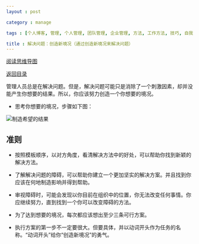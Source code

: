```yaml
---
layout : post

category : manage

tags : [个人博客, 管理, 个人管理, 团队管理, 企业管理, 方法, 工作方法, 技巧, 自我提升]

title : 解决问题：创造新境况（通过创造新境况来解决问题）
---
```


[阅读思维导图](https://www.mindmeister.com/external/drive/do_open?file_id=0B6K98da0px63ZDAwZ21TWEs0LUE)

[返回目录](/manage/2013/04/07/Behind-closed-doors-secrets-of-great-management/)

管理人员总是在解决问题。但是，解决问题可能只是消除了一个刺激因素，却并没能产生你想要的结果。所以，你应该努力创造一个你想要的境况。

- 思考你想要的境况，步骤如下图：

![](http://pic.yupoo.com/bigdreamstudio_v/CRuHIoSr/10Qow.jpg "制造希望的结果")

## 准则

- 按照模板顺序，以对方角度，看清解决方法中的好处，可以帮助你找到新颖的解决方法。

- 了解解决问题的障碍，可以帮助你建立一个更加坚实的解决方案。并且找到你应该在何地制造影响并得到帮助。

- 审视障碍时，可能会发现以你目前在组织中的位置，你无法改变任何事情。你应继续努力，直到找到一个你可以改变障碍的方法。

- 为了达到想要的境况，每次都应该想出至少三条可行方案。

- 执行方案的第一步不一定要很大。但要具体，并以动词开头作为任务的名称。“动词开头”给你“创造新境况”的勇气。